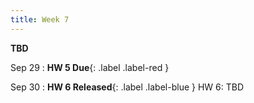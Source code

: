 ```yaml
---
title: Week 7
---
```


**TBD**

Sep 29
:  **HW 5 Due**{: .label .label-red }

Sep 30
:  **HW 6 Released**{: .label .label-blue } HW 6: TBD


